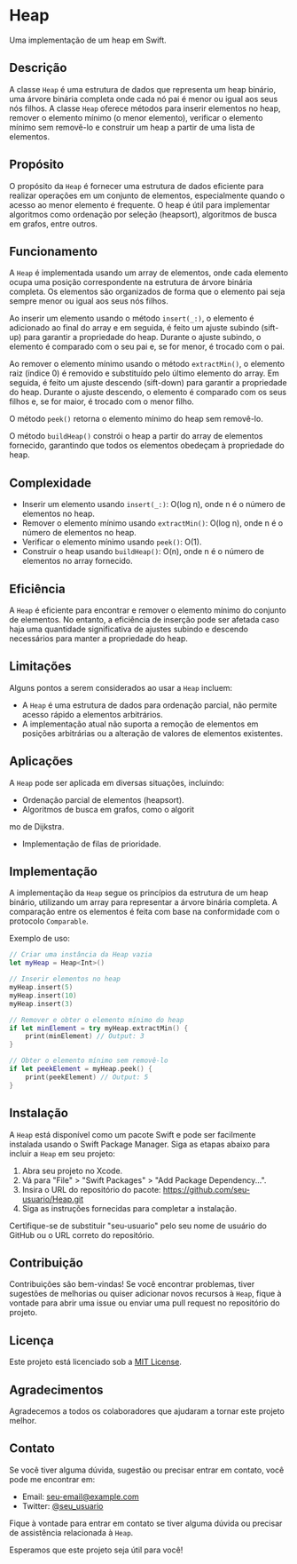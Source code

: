# Heap

Uma implementação de um heap em Swift.

## Descrição

A classe `Heap` é uma estrutura de dados que representa um heap binário, uma árvore binária completa onde cada nó pai é menor ou igual aos seus nós filhos. A classe `Heap` oferece métodos para inserir elementos no heap, remover o elemento mínimo (o menor elemento), verificar o elemento mínimo sem removê-lo e construir um heap a partir de uma lista de elementos.

## Propósito

O propósito da `Heap` é fornecer uma estrutura de dados eficiente para realizar operações em um conjunto de elementos, especialmente quando o acesso ao menor elemento é frequente. O heap é útil para implementar algoritmos como ordenação por seleção (heapsort), algoritmos de busca em grafos, entre outros.

## Funcionamento

A `Heap` é implementada usando um array de elementos, onde cada elemento ocupa uma posição correspondente na estrutura de árvore binária completa. Os elementos são organizados de forma que o elemento pai seja sempre menor ou igual aos seus nós filhos.

Ao inserir um elemento usando o método `insert(_:)`, o elemento é adicionado ao final do array e em seguida, é feito um ajuste subindo (sift-up) para garantir a propriedade do heap. Durante o ajuste subindo, o elemento é comparado com o seu pai e, se for menor, é trocado com o pai.

Ao remover o elemento mínimo usando o método `extractMin()`, o elemento raiz (índice 0) é removido e substituído pelo último elemento do array. Em seguida, é feito um ajuste descendo (sift-down) para garantir a propriedade do heap. Durante o ajuste descendo, o elemento é comparado com os seus filhos e, se for maior, é trocado com o menor filho.

O método `peek()` retorna o elemento mínimo do heap sem removê-lo.

O método `buildHeap()` constrói o heap a partir do array de elementos fornecido, garantindo que todos os elementos obedeçam à propriedade do heap.

## Complexidade

- Inserir um elemento usando `insert(_:)`: O(log n), onde n é o número de elementos no heap.
- Remover o elemento mínimo usando `extractMin()`: O(log n), onde n é o número de elementos no heap.
- Verificar o elemento mínimo usando `peek()`: O(1).
- Construir o heap usando `buildHeap()`: O(n), onde n é o número de elementos no array fornecido.

## Eficiência

A `Heap` é eficiente para encontrar e remover o elemento mínimo do conjunto de elementos. No entanto, a eficiência de inserção pode ser afetada caso haja uma quantidade significativa de ajustes subindo e descendo necessários para manter a propriedade do heap.

## Limitações

Alguns pontos a serem considerados ao usar a `Heap` incluem:

- A `Heap` é uma estrutura de dados para ordenação parcial, não permite acesso rápido a elementos arbitrários.
- A implementação atual não suporta a remoção de elementos em posições arbitrárias ou a alteração de valores de elementos existentes.

## Aplicações

A `Heap` pode ser aplicada em diversas situações, incluindo:

- Ordenação parcial de elementos (heapsort).
- Algoritmos de busca em grafos, como o algorit

mo de Dijkstra.
- Implementação de filas de prioridade.

## Implementação

A implementação da `Heap` segue os princípios da estrutura de um heap binário, utilizando um array para representar a árvore binária completa. A comparação entre os elementos é feita com base na conformidade com o protocolo `Comparable`.

Exemplo de uso:

```swift
// Criar uma instância da Heap vazia
let myHeap = Heap<Int>()

// Inserir elementos no heap
myHeap.insert(5)
myHeap.insert(10)
myHeap.insert(3)

// Remover e obter o elemento mínimo do heap
if let minElement = try myHeap.extractMin() {
    print(minElement) // Output: 3
}

// Obter o elemento mínimo sem removê-lo
if let peekElement = myHeap.peek() {
    print(peekElement) // Output: 5
}
```

## Instalação

A `Heap` está disponível como um pacote Swift e pode ser facilmente instalada usando o Swift Package Manager. Siga as etapas abaixo para incluir a `Heap` em seu projeto:

1. Abra seu projeto no Xcode.
2. Vá para "File" > "Swift Packages" > "Add Package Dependency...".
3. Insira o URL do repositório do pacote: https://github.com/seu-usuario/Heap.git
4. Siga as instruções fornecidas para completar a instalação.

Certifique-se de substituir "seu-usuario" pelo seu nome de usuário do GitHub ou o URL correto do repositório.

## Contribuição

Contribuições são bem-vindas! Se você encontrar problemas, tiver sugestões de melhorias ou quiser adicionar novos recursos à `Heap`, fique à vontade para abrir uma issue ou enviar uma pull request no repositório do projeto.

## Licença

Este projeto está licenciado sob a [MIT License](LICENSE).

## Agradecimentos

Agradecemos a todos os colaboradores que ajudaram a tornar este projeto melhor.

## Contato

Se você tiver alguma dúvida, sugestão ou precisar entrar em contato, você pode me encontrar em:

- Email: seu-email@example.com
- Twitter: [@seu_usuario](https://twitter.com/seu_usuario)

Fique à vontade para entrar em contato se tiver alguma dúvida ou precisar de assistência relacionada à `Heap`.

Esperamos que este projeto seja útil para você!
